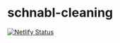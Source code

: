 # schnabl-cleaning

[![Netlify Status](https://api.netlify.com/api/v1/badges/6766a4e9-4c72-4bfe-84b6-f8cdf3fee0de/deploy-status)](https://app.netlify.com/sites/schnabl-cleaning/deploys)

